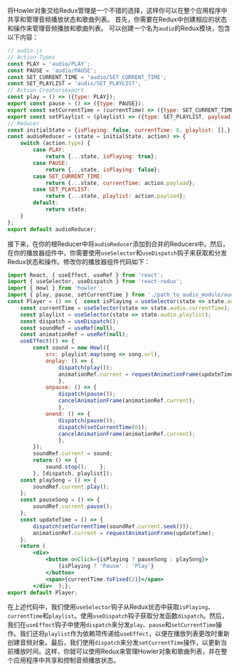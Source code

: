 将Howler对象交给Redux管理是一个不错的选择，这样你可以在整个应用程序中共享和管理音频播放状态和歌曲列表。
首先，你需要在Redux中创建相应的状态和操作来管理音频播放和歌曲列表。
可以创建一个名为`audio`的Redux模块，包含以下内容：
```jsx
// audio.js
// Action Types
const PLAY = 'audio/PLAY';
const PAUSE = 'audio/PAUSE';
const SET_CURRENT_TIME = 'audio/SET_CURRENT_TIME';
const SET_PLAYLIST = 'audio/SET_PLAYLIST';
// Action Creatorsexport 
const play = () => ({type: PLAY});
export const pause = () => ({type: PAUSE});
export const setCurrentTime = (currentTime) => ({type: SET_CURRENT_TIME, payload: currentTime,});
export const setPlaylist = (playlist) => ({type: SET_PLAYLIST, payload: playlist,});
// Reducer
const initialState = {isPlaying: false, currentTime: 0, playlist: [],};
const audioReducer = (state = initialState, action) => {
    switch (action.type) {
        case PLAY:
            return {...state, isPlaying: true};
        case PAUSE:
            return {...state, isPlaying: false};
        case SET_CURRENT_TIME:
            return {...state, currentTime: action.payload};
        case SET_PLAYLIST:
            return {...state, playlist: action.payload};
        default:
            return state;
    }
};
export default audioReducer;
```
接下来，在你的根Reducer中将`audioReducer`添加到合并的Reducers中。然后，在你的播放器组件中，你需要使用`useSelector`和`useDispatch`钩子来获取和分发Redux状态和操作。修改你的播放器组件代码如下：

```jsx
import React, { useEffect, useRef } from 'react';
import { useSelector, useDispatch } from 'react-redux';
import { Howl } from 'howler';
import { play, pause, setCurrentTime } from './path_to_audio_module/audio';
const Player = () => {  const isPlaying = useSelector(state => state.audio.isPlaying);  
    const currentTime = useSelector(state => state.audio.currentTime);  
    const playlist = useSelector(state => state.audio.playlist);  
    const dispatch = useDispatch();  
    const soundRef = useRef(null);  
    const animationRef = useRef(null);  
    useEffect(() => {    
        const sound = new Howl({      
            src: playlist.map(song => song.url),      
            onplay: () => {        
                dispatch(play());        
                animationRef.current = requestAnimationFrame(updateTime);      
                },      
            onpause: () => {        
                dispatch(pause());        
                cancelAnimationFrame(animationRef.current);      
                },      
            onend: () => {        
                dispatch(pause());        
                dispatch(setCurrentTime(0));        
                cancelAnimationFrame(animationRef.current);      
                },   
        });    
        soundRef.current = sound;   
        return () => {      
            sound.stop();    };  
        }, [dispatch, playlist]);  
    const playSong = () => {    
        soundRef.current.play();  
    };  
    const pauseSong = () => {    
        soundRef.current.pause();  
    };  
    const updateTime = () => {    
        dispatch(setCurrentTime(soundRef.current.seek()));    
        animationRef.current = requestAnimationFrame(updateTime);  
    };  
    return (    
        <div>      
            <button onClick={isPlaying ? pauseSong : playSong}>        
                {isPlaying ? 'Pause' : 'Play'}      
            </button>      
            <span>{currentTime.toFixed(2)}</span>   
        </div>  );};
export default Player;
```
在上述代码中，我们使用`useSelector`钩子从Redux状态中获取`isPlaying`、`currentTime`和`playlist`。使用`useDispatch`钩子获取分发函数`dispatch`。然后，我们在`useEffect`钩子中使用`dispatch`来分发`play`、`pause`和`setCurrentTime`操作。我们还将`playlist`作为依赖项传递给`useEffect`，以便在播放列表更改时重新创建音频对象。最后，我们使用`dispatch`来分发`setCurrentTime`操作，以更新当前播放时间。这样，你就可以使用Redux来管理Howler对象和歌曲列表，并在整个应用程序中共享和控制音频播放状态。